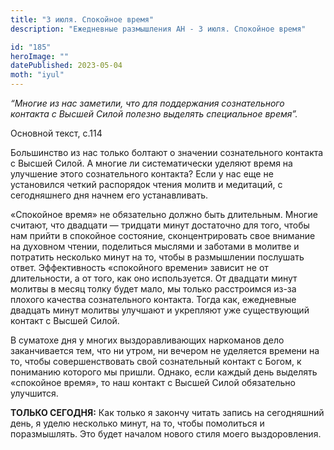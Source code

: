 ```yaml
---
title: "3 июля. Спокойное время"
description: "Ежедневные размышления АН - 3 июля. Спокойное время"

id: "185"
heroImage: ""
datePublished: 2023-05-04
moth: "iyul"
---
```


_“Многие из нас заметили, что для поддержания сознательного контакта с Высшей
Силой полезно выделять специальное время”._

Основной текст, с.114

Большинство из нас только болтают о значении сознательного контакта с Высшей
Силой. А многие ли систематически уделяют время на улучшение этого
сознательного контакта? Если у нас еще не установился четкий распорядок чтения
молитв и медитаций, с сегодняшнего дня начнем его устанавливать.

«Спокойное время» не обязательно должно быть длительным. Многие считают, что
двадцати — тридцати минут достаточно для того, чтобы нам прийти в спокойное
состояние, сконцентрировать свое внимание на духовном чтении, поделиться
мыслями и заботами в молитве и потратить несколько минут на то, чтобы в
размышлении послушать ответ. Эффективность «спокойного времени» зависит не от
длительности, а от того, как оно используется. От двадцати минут молитвы в
месяц толку будет мало, мы только расстроимся из-за плохого качества
сознательного контакта. Тогда как, ежедневные двадцать минут молитвы улучшают
и укрепляют уже существующий контакт с Высшей Силой.

В суматохе дня у многих выздоравливающих наркоманов дело заканчивается тем,
что ни утром, ни вечером не уделяется времени на то, чтобы совершенствовать
свой сознательный контакт с Богом, к пониманию которого мы пришли. Однако,
если каждый день выделять «спокойное время», то наш контакт с Высшей Силой
обязательно улучшится.

**ТОЛЬКО СЕГОДНЯ:** Как только я закончу читать запись на сегодняшний день, я
уделю несколько минут, на то, чтобы помолиться и поразмышлять. Это будет
началом нового стиля моего выздоровления.
